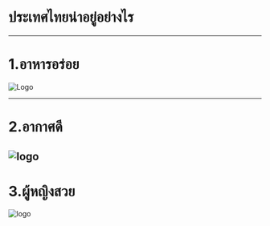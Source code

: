 # ประเทศไทยน่าอยู่อย่างไร 
---

# 1.อาหารอร่อย

![Logo](https://scontent.fbkk22-2.fna.fbcdn.net/v/t1.15752-9/77140607_2489819654566940_526104232147812352_n.png?_nc_cat=106&_nc_eui2=AeF8BdM5hAX_9euRHOcyaI4Uwnirf8Wh1GKhp1WcIVCCZCsN9MzGl2DwCGwn_ityuS9Y0pB2DbaRTlakiqcD6Bgqr3A46OBjsy79JQCz17p4Ig&_nc_ohc=3uJuZdWMGuIAQke-yQCLMjbW9C2ETMWQJxpU7wQ3NmwKwjQsXlEGgJEzw&_nc_ht=scontent.fbkk22-2.fna&oh=33be3c75fabc859460bcbc37c2e8ba53&oe=5E825DA6)

---
# 2.อากาศดี

![logo](https://scontent-fbkk5-7.us-fbcdn.net/v1/t.1-48/1426l78O9684I4108ZPH0J4S8_842023153_K1DlXQOI5DHP/dskvvc.qpjhg.xmwo/w/data/872/872060-topic-1429683040-5.jpg)
---
# 3.ผู้หญิงสวย

![logo](https://scontent.fbkk22-3.fna.fbcdn.net/v/t1.0-9/77058388_2454323481485229_1756435328194838528_n.jpg?_nc_cat=103&_nc_eui2=AeE_OfnFo99JWUAMWezIkssroaaxKRPJs_DXK9jBR2UfZTNt-MCMUDakb_62KUQ-bL-ugZOhbZAk0_0XrlFl63QzM59Npwuvce8yJnKU8ULnpA&_nc_ohc=nYcSTgNY-boAQntn1KXWk6DOZVKIkQ-2x8BuvJ61s66TpxYAnJIREWS5A&_nc_ht=scontent.fbkk22-3.fna&oh=29b88d1fad29010c5124a903f95eccc6&oe=5E4C2D66)